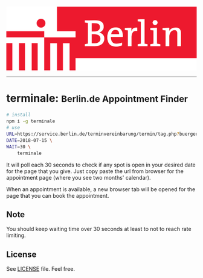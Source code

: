 ![Berlin Logo](./berlin-logo.png)

---

# terminale: <small>Berlin.de Appointment Finder</small>

```sh
# install
npm i -g terminale
# use
URL=https://service.berlin.de/terminvereinbarung/termin/tag.php?buergerID=&buergername=webreservierung&id=106&behoerde=&anliegen%5B%5D=120702&herkunft= \
DATE=2018-07-15 \
WAIT=30 \
    terminale
```

It will poll each 30 seconds to check if any spot is open in your desired date for the page that you give. Just copy paste the url from browser for the appointment page (where you see two months' calendar).

When an appointment is available, a new browser tab will be opened for the page that you can book the appointment.

## Note

You should keep waiting time over 30 seconds at least to not to reach rate limiting.

## License

See [LICENSE](./LICENSE) file. Feel free.
